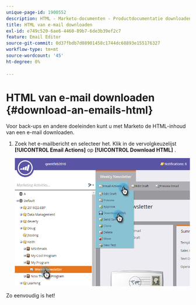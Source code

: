 ```yaml
---
unique-page-id: 1900552
description: HTML - Marketo-documenten - Productdocumentatie downloaden
title: HTML van e-mail downloaden
exl-id: e749c520-6ae6-4460-89b7-6de3b39ef2c7
feature: Email Editor
source-git-commit: 0d37fbdb7d08901458c1744dc68893e155176327
workflow-type: tm+mt
source-wordcount: '45'
ht-degree: 0%

---
```


# HTML van e-mail downloaden {#download-an-emails-html}

Voor back-ups en andere doeleinden kunt u met Marketo de HTML-inhoud van een e-mail downloaden.

1. Zoek het e-mailbericht en selecteer het. Klik in de vervolgkeuzelijst **[!UICONTROL Email Actions]** op **[!UICONTROL Download HTML]** .

   ![](assets/one-4.png)

Zo eenvoudig is het!
